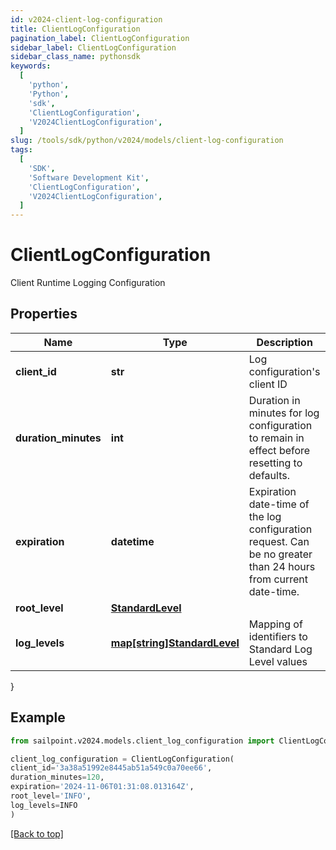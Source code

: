 ```yaml
---
id: v2024-client-log-configuration
title: ClientLogConfiguration
pagination_label: ClientLogConfiguration
sidebar_label: ClientLogConfiguration
sidebar_class_name: pythonsdk
keywords:
  [
    'python',
    'Python',
    'sdk',
    'ClientLogConfiguration',
    'V2024ClientLogConfiguration',
  ]
slug: /tools/sdk/python/v2024/models/client-log-configuration
tags:
  [
    'SDK',
    'Software Development Kit',
    'ClientLogConfiguration',
    'V2024ClientLogConfiguration',
  ]
---
```


# ClientLogConfiguration

Client Runtime Logging Configuration

## Properties

| Name | Type | Description | Notes |
| --- | --- | --- | --- |
| **client_id** | **str** | Log configuration's client ID | [optional] |
| **duration_minutes** | **int** | Duration in minutes for log configuration to remain in effect before resetting to defaults. | [optional] [default to 240] |
| **expiration** | **datetime** | Expiration date-time of the log configuration request. Can be no greater than 24 hours from current date-time. | [optional] |
| **root_level** | [**StandardLevel**](standard-level) |  | [required] |
| **log_levels** | [**map[string]StandardLevel**](standard-level) | Mapping of identifiers to Standard Log Level values | [optional] |

}

## Example

```python
from sailpoint.v2024.models.client_log_configuration import ClientLogConfiguration

client_log_configuration = ClientLogConfiguration(
client_id='3a38a51992e8445ab51a549c0a70ee66',
duration_minutes=120,
expiration='2024-11-06T01:31:08.013164Z',
root_level='INFO',
log_levels=INFO
)

```

[[Back to top]](#)
